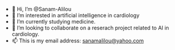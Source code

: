 - 👋 Hi, I’m @Sanam-Alilou
- 👀 I’m interested in artificial intelligence in cardiology
- 🌱 I’m currently studying medicine.
- 💞️ I’m looking to collaborate on a reserach project related to AI in cardiology. 
- 📫 This is my email address: sanamalilou@yahoo.com

<!---
Sanam-Alilou/Sanam-Alilou is a ✨ special ✨ repository because its `README.md` (this file) appears on your GitHub profile.
You can click the Preview link to take a look at your changes.
--->
